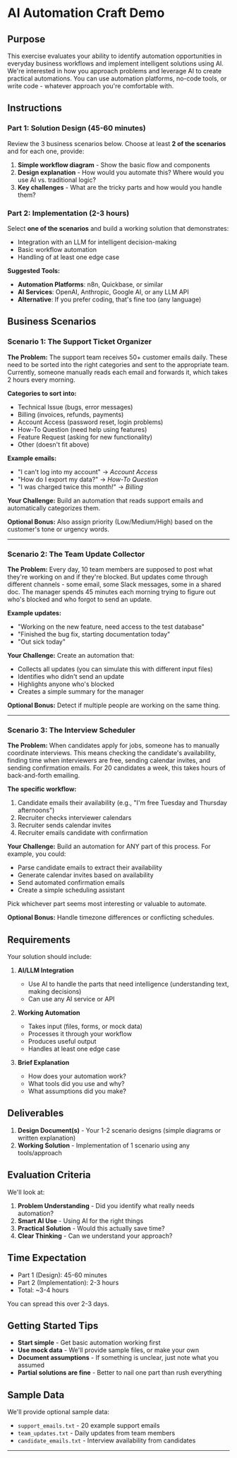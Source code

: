 # **AI Automation Craft Demo**

## **Purpose**
This exercise evaluates your ability to identify automation opportunities in everyday business workflows and implement intelligent solutions using AI. We're interested in how you approach problems and leverage AI to create practical automations. You can use automation platforms, no-code tools, or write code - whatever approach you're comfortable with.

## **Instructions**

### **Part 1: Solution Design (45-60 minutes)**
Review the 3 business scenarios below. Choose at least **2 of the scenarios** and for each one, provide:
1. **Simple workflow diagram** - Show the basic flow and components
2. **Design explanation** - How would you automate this? Where would you use AI vs. traditional logic?
3. **Key challenges** - What are the tricky parts and how would you handle them?

### **Part 2: Implementation (2-3 hours)**
Select **one of the scenarios** and build a working solution that demonstrates:
- Integration with an LLM for intelligent decision-making
- Basic workflow automation
- Handling of at least one edge case

**Suggested Tools:**
- **Automation Platforms**: n8n, Quickbase, or similar
- **AI Services**: OpenAI, Anthropic, Google AI, or any LLM API
- **Alternative**: If you prefer coding, that's fine too (any language)

## **Business Scenarios**

### **Scenario 1: The Support Ticket Organizer**
**The Problem:** 
The support team receives 50+ customer emails daily. These need to be sorted into the right categories and sent to the appropriate team. Currently, someone manually reads each email and forwards it, which takes 2 hours every morning.

**Categories to sort into:**
- Technical Issue (bugs, error messages)
- Billing (invoices, refunds, payments)
- Account Access (password reset, login problems)
- How-To Question (need help using features)
- Feature Request (asking for new functionality)
- Other (doesn't fit above)

**Example emails:**
- "I can't log into my account" → *Account Access*
- "How do I export my data?" → *How-To Question*
- "I was charged twice this month!" → *Billing*

**Your Challenge:** 
Build an automation that reads support emails and automatically categorizes them.

**Optional Bonus:** Also assign priority (Low/Medium/High) based on the customer's tone or urgency words.

---

### **Scenario 2: The Team Update Collector**
**The Problem:**
Every day, 10 team members are supposed to post what they're working on and if they're blocked. But updates come through different channels - some email, some Slack messages, some in a shared doc. The manager spends 45 minutes each morning trying to figure out who's blocked and who forgot to send an update.

**Example updates:**
- "Working on the new feature, need access to the test database"
- "Finished the bug fix, starting documentation today"
- "Out sick today"

**Your Challenge:**
Create an automation that:
- Collects all updates (you can simulate this with different input files)
- Identifies who didn't send an update
- Highlights anyone who's blocked
- Creates a simple summary for the manager

**Optional Bonus:** Detect if multiple people are working on the same thing.

---

### **Scenario 3: The Interview Scheduler**
**The Problem:**
When candidates apply for jobs, someone has to manually coordinate interviews. This means checking the candidate's availability, finding time when interviewers are free, sending calendar invites, and sending confirmation emails. For 20 candidates a week, this takes hours of back-and-forth emailing.

**The specific workflow:**
1. Candidate emails their availability (e.g., "I'm free Tuesday and Thursday afternoons")
2. Recruiter checks interviewer calendars
3. Recruiter sends calendar invites
4. Recruiter emails candidate with confirmation

**Your Challenge:**
Build an automation for ANY part of this process. For example, you could:
- Parse candidate emails to extract their availability
- Generate calendar invites based on availability
- Send automated confirmation emails
- Create a simple scheduling assistant

Pick whichever part seems most interesting or valuable to automate.

**Optional Bonus:** Handle timezone differences or conflicting schedules.

## **Requirements**

Your solution should include:

1. **AI/LLM Integration**
   - Use AI to handle the parts that need intelligence (understanding text, making decisions)
   - Can use any AI service or API

2. **Working Automation**
   - Takes input (files, forms, or mock data)
   - Processes it through your workflow
   - Produces useful output
   - Handles at least one edge case

3. **Brief Explanation**
   - How does your automation work?
   - What tools did you use and why?
   - What assumptions did you make?

## **Deliverables**

1. **Design Document(s)** - Your 1-2 scenario designs (simple diagrams or written explanation)
2. **Working Solution** - Implementation of 1 scenario using any tools/approach

## **Evaluation Criteria**

We'll look at:
1. **Problem Understanding** - Did you identify what really needs automation?
2. **Smart AI Use** - Using AI for the right things
3. **Practical Solution** - Would this actually save time?
4. **Clear Thinking** - Can we understand your approach?

## **Time Expectation**
- Part 1 (Design): 45-60 minutes
- Part 2 (Implementation): 2-3 hours
- Total: ~3-4 hours

You can spread this over 2-3 days.

## **Getting Started Tips**

- **Start simple** - Get basic automation working first
- **Use mock data** - We'll provide sample files, or make your own
- **Document assumptions** - If something is unclear, just note what you assumed
- **Partial solutions are fine** - Better to nail one part than rush everything

## **Sample Data**

We'll provide optional sample data:
- `support_emails.txt` - 20 example support emails
- `team_updates.txt` - Daily updates from team members
- `candidate_emails.txt` - Interview availability from candidates

---